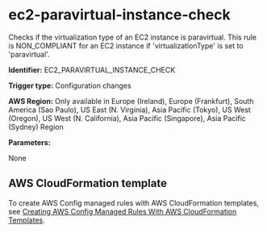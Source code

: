 # ec2\-paravirtual\-instance\-check<a name="ec2-paravirtual-instance-check"></a>

Checks if the virtualization type of an EC2 instance is paravirtual\. This rule is NON\_COMPLIANT for an EC2 instance if 'virtualizationType' is set to 'paravirtual'\. 

**Identifier:** EC2\_PARAVIRTUAL\_INSTANCE\_CHECK

**Trigger type:** Configuration changes

**AWS Region:** Only available in Europe \(Ireland\), Europe \(Frankfurt\), South America \(Sao Paulo\), US East \(N\. Virginia\), Asia Pacific \(Tokyo\), US West \(Oregon\), US West \(N\. California\), Asia Pacific \(Singapore\), Asia Pacific \(Sydney\) Region

**Parameters:**

None  

## AWS CloudFormation template<a name="w2aac12c31c27b9d205c15"></a>

To create AWS Config managed rules with AWS CloudFormation templates, see [Creating AWS Config Managed Rules With AWS CloudFormation Templates](aws-config-managed-rules-cloudformation-templates.md)\.